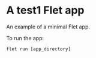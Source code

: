 # A test1 Flet app

An example of a minimal Flet app.

To run the app:

```
flet run [app_directory]
```